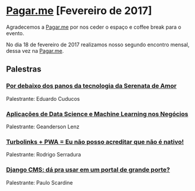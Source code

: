 # [Pagar.me][0] [Fevereiro de 2017]

Agradecemos a [Pagar.me][1] por nos ceder o espaço e coffee break para o evento.

No dia 18 de fevereiro de 2017 realizamos nosso segundo encontro mensal, dessa vez na [Pagar.me][1].

## Palestras

### [Por debaixo dos panos da tecnologia da Serenata de Amor][2]

Palestrante: Eduardo Cuducos

### [Aplicações de Data Science e Machine Learning nos Negócios][3]

Palestrante: Geanderson Lenz

### [Turbolinks + PWA = Eu não posso acreditar que não é nativo!][4]

Palestrante: Rodrigo Serradura

### [Django CMS: dá pra usar em um portal de grande porte?][5]

Palestrante: Paulo Scardine


[0]: https://www.meetup.com/pt-BR/Grupy-SP/events/237585356/
[1]: https://pagar.me/
[2]: https://serenatadeamor.org/
[3]: http://pt.slideshare.net/GeandersonLenz/aplicaes-do-data-science-nos-negcios
[4]: http://www.slideshare.net/serradura/turbolinks-5-pwa-progressive-web-apps
[5]: https://docs.google.com/presentation/d/1rTnm-qrJhdSu1cVpJEPM3LqWr2Zsss3syOinL8j97oA/edit#slide=id.p